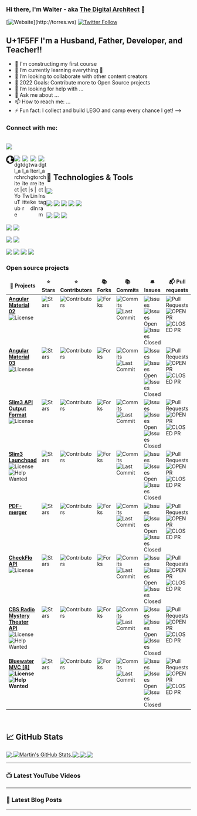 ### Hi there, I'm Walter - aka [The Digital Architect][website] 👋

[![Website](http://torres.ws/website?label=torres.ws&style=for-the-badge&url=http%3A%2F%2Ftorres.ws****)](http://torres.ws)
[![Twitter Follow](https://torres.ws/twitter/follow/dgtl_architect?color=1DA1F2&logo=twitter&style=for-the-badge)](https://twitter.com/intent/follow?original_referer=https%3A%2F%2Fgithub.com%2Fdgtl_architect&screen_name=dgtl_architect)

## U+1F5FF I'm a Husband, Father, Developer, and Teacher!!

- 🔭 I'm constructing my first course
- 🌱 I’m currently learning everything 🤣
- 👯 I’m looking to collaborate with other content creators
- 🥅 2022 Goals: Contribute more to Open Source projects
- 🤔 I’m looking for help with ...
- 💬 Ask me about ...
- 📫 How to reach me: ...
- ⚡ Fun fact: I collect and build LEGO and camp every chance I get!
-->


### Connect with me:

<br/>

<img src="https://img.shields.io/github/followers/phpwalter" />

<br/>

[<img align="left" alt="torres.ws" width="22px" src="https://raw.githubusercontent.com/iconic/open-iconic/master/svg/globe.svg" />][website]
[<img align="left" alt="dgtl_architect | YouTube" width="22px" src="https://cdn.jsdelivr.net/npm/simple-icons@v3/icons/youtube.svg" />][youtube]
[<img align="left" alt="dgtl_architect | Twitter" width="22px" src="https://cdn.jsdelivr.net/npm/simple-icons@v3/icons/twitter.svg" />][twitter]
[<img align="left" alt="waltergtorres | LinkedIn" width="22px" src="https://cdn.jsdelivr.net/npm/simple-icons@v3/icons/linkedin.svg" />][linkedin]
[<img align="left" alt="dgtl_architect | Instagram" width="22px" src="https://cdn.jsdelivr.net/npm/simple-icons@v3/icons/instagram.svg" />][instagram]

<br />

## 🔧 Technologies & Tools

![](https://img.shields.io/badge/-PHPStorm-informational?style=for-the-badge&logo=phpstorm&logoColor=white&color=red)

![](https://img.shields.io/badge/-PHP-informational?style=for-the-badge&logo=php&logoColor=black&color=success)
![](https://img.shields.io/badge/-Perl-informational?style=for-the-badge&logo=perl&logoColor=black&color=success)
![](https://img.shields.io/badge/-javascript-informational?style=for-the-badge&logo=javascript&logoColor=black&color=success)
![](https://img.shields.io/badge/-html5-informational?style=for-the-badge&logo=html5&logoColor=black&color=success)
![](https://img.shields.io/badge/-css3-informational?style=for-the-badge&logo=css3&logoColor=black&color=success)

![](https://img.shields.io/badge/-mysql-informational?style=for-the-badge&logo=mysql&logoColor=white&color=blue)
![](https://img.shields.io/badge/-mongodb-informational?style=for-the-badge&logo=mongodb&logoColor=white&color=blue)
![](https://img.shields.io/badge/-oracle-informational?style=for-the-badge&logo=oracle&logoColor=white&color=blue)

![](https://img.shields.io/badge/-apache-informational?style=for-the-badge&logo=apache&logoColor=white&color=blueviolet)
![](https://img.shields.io/badge/-nginx-informational?style=for-the-badge&logo=nginx&logoColor=white&color=blueviolet)

![](https://img.shields.io/badge/-aws-informational?style=for-the-badge&logo=amazonaws&logoColor=black&color=9cf)
![](https://img.shields.io/badge/-google-informational?style=for-the-badge&logo=googlecloud&logoColor=black&color=9cf)

![](https://img.shields.io/badge/-photoshop-informational?style=for-the-badge&logo=adobeillustrator&logoColor=white&color=2bbc8a)
![](https://img.shields.io/badge/-illustrator-informational?style=for-the-badge&logo=adobephotoshop&logoColor=white&color=2bbc8a)
![](https://img.shields.io/badge/-indesign-informational?style=for-the-badge&logo=adobeindesign&logoColor=white&color=2bbc8a)
![](https://img.shields.io/badge/-rush-informational?style=for-the-badge&logo=adoberush&logoColor=white&color=2bbc8a)


### Open source projects
<table>
  <thead align="center">
    <tr border: none;>
      <td><b>🎁 Projects</b></td>
      <td><b>⭐ Stars</b></td>
      <td><b>⭐ Contributors</b></td>
      <td><b>📚 Forks</b></td>
      <td><b>📚 Commits</b></td>
      <td><b>🛎 Issues</b></td>
      <td><b>📬 Pull requests</b></td>
    </tr>
  </thead>
  <tbody>
    <tr>
      <td valign="top">
      <a                                             href="https://github.com/phpwalter/angular-material-02"><b>Angular Material 02</b></a>
          <br/>
          <img alt="License"                    src="https://img.shields.io/github/license/phpwalter/angular-material-02">
      </td>
      <td valign="top"><img alt="Stars"         src="https://img.shields.io/github/stars/phpwalter/angular-material-02"/></td>
      <td valign="top"><img alt="Contributors"  src="https://img.shields.io/github/contributors/phpwalter/angular-material-02"/></td>
      <td valign="top"><img alt="Forks"         src="https://img.shields.io/github/forks/phpwalter/angular-material-02"/></td>
      <td valign="top">
        <img alt="Commits"                      src="https://img.shields.io/github/commit-activity/y/phpwalter/angular-material-02"/>
        <br/>
        <img alt="Last Commit"                  src="https://img.shields.io/github/last-commit/phpwalter/angular-material-02"/>
      </td>
      <td valign="top">
        <img alt="Issues"                       src="https://img.shields.io/github/issues/phpwalter/angular-material-02?color=blue"/>
        <br/>
        <img alt="Issues Open"                  src="https://img.shields.io/github/issues-raw/phpwalter/angular-material-02?color=red"/>
        <br/>
        <img alt="Issues Closed"                src="https://img.shields.io/github/issues-closed-raw/phpwalter/angular-material-02?color=yellow"/>
      </td>
      <td valign="top">
        <img alt="Pull Requests"                src="https://img.shields.io/github/issues-pr/phpwalter/angular-material-02?color=blue"/>
        <br/>
        <img alt="OPEN PR"                      src="https://img.shields.io/github/issues-pr-raw/phpwalter/angular-material-02?color=red"/>
        <br/>
        <img alt="CLOSED PR"                    src="https://img.shields.io/github/issues-pr-closed-raw/phpwalter/angular-material-02?color=yellow"/>
      </td>
    </tr>
	  <tr>
      <td valign="top">
        <a                            href="https://github.com/phpwalter/angular-material-03"><b>Angular Material 03</b></a>
          <br/>
          <img alt="License"                    src="https://img.shields.io/github/license/phpwalter/angular-material-03">
      </td>
      <td valign="top"><img alt="Stars"         src="https://img.shields.io/github/stars/phpwalter/angular-material-03"/></td>
      <td valign="top"><img alt="Contributors"  src="https://img.shields.io/github/contributors/phpwalter/angular-material-03"/></td>
      <td valign="top"><img alt="Forks"         src="https://img.shields.io/github/forks/phpwalter/angular-material-03"/></td>
      <td valign="top">
        <img alt="Commits"                      src="https://img.shields.io/github/commit-activity/y/phpwalter/angular-material-03"/>
        <br/>
        <img alt="Last Commit"                  src="https://img.shields.io/github/last-commit/phpwalter/angular-material-03"/>
      </td>
      <td valign="top">
        <img alt="Issues"                       src="https://img.shields.io/github/issues/phpwalter/angular-material-03?color=blue"/>
        <br/>
        <img alt="Issues Open"                  src="https://img.shields.io/github/issues-raw/phpwalter/angular-material-03?color=red"/>
        <br/>
        <img alt="Issues Closed"                src="https://img.shields.io/github/issues-closed-raw/phpwalter/angular-material-03?color=yellow"/>
      </td>
      <td valign="top">
        <img alt="Pull Requests"                src="https://img.shields.io/github/issues-pr/phpwalter/angular-material-03?color=blue"/>
        <br/>
        <img alt="OPEN PR"                      src="https://img.shields.io/github/issues-pr-raw/phpwalter/angular-material-03?color=red"/>
        <br/>
        <img alt="CLOSED PR"                    src="https://img.shields.io/github/issues-pr-closed-raw/phpwalter/angular-material-03?color=yellow"/>
      </td>
    </tr>
    <tr>
      <td valign="top">
         <a                                          href="https://github.com/phpwalter/slim3-api-output-format"><b>Slim3 API Output Format</b></a>
          <br/>
          <img alt="License"                    src="https://img.shields.io/github/license/phpwalter/angular-material-02">
      </td>
      <td valign="top"><img alt="Stars"         src="https://img.shields.io/github/stars/phpwalter/slim3-api-output-format"/></td>
      <td valign="top"><img alt="Contributors"  src="https://img.shields.io/github/contributors/phpwalter/slim3-api-output-format"/></td>
      <td valign="top"><img alt="Forks"         src="https://img.shields.io/github/forks/phpwalter/slim3-api-output-format"/></td>
      <td valign="top">
        <img alt="Commits"                      src="https://img.shields.io/github/commit-activity/y/phpwalter/slim3-api-output-format"/>
        <br/>
        <img alt="Last Commit"                  src="https://img.shields.io/github/last-commit/phpwalter/slim3-api-output-format"/>
      </td>
      <td valign="top">
        <img alt="Issues"                       src="https://img.shields.io/github/issues/phpwalter/slim3-api-output-format?color=blue"/>
        <br/>
        <img alt="Issues Open"                  src="https://img.shields.io/github/issues-raw/phpwalter/slim3-api-output-format?color=red"/>
        <br/>
        <img alt="Issues Closed"                src="https://img.shields.io/github/issues-closed-raw/phpwalter/slim3-api-output-format?color=yellow"/>
      <td valign="top">
        <img alt="Pull Requests"                src="https://img.shields.io/github/issues-pr/phpwalter/slim3-api-output-format?color=blue"/>
        <br/>
        <img alt="OPEN PR"                      src="https://img.shields.io/github/issues-pr-raw/phpwalter/slim3-api-output-format?color=red"/>
        <br/>
        <img alt="CLOSED PR"                    src="https://img.shields.io/github/issues-pr-closed-raw/phpwalter/slim3-api-output-format?color=yellow"/>
      </td>
    </tr>
    <tr>
      <td valign="top">
        <a                                           href="https://github.com/phpwalter/slim.launchpad"><b>Slim3 Launchpad</b></a>
          <br/>
          <img alt="License"                    src="https://img.shields.io/github/license/phpwalter/slim.launchpad">
          <br/>
          <img alt="Help Wanted"                src="https://img.shields.io/badge/%20-help--wanted-%23159818">
      </td>
      <td valign="top"><img alt="Stars"         src="https://img.shields.io/github/stars/phpwalter/slim.launchpad"/></td>
      <td valign="top"><img alt="Contributors"  src="https://img.shields.io/github/contributors/phpwalter/slim.launchpad"/></td>
      <td valign="top"><img alt="Forks"         src="https://img.shields.io/github/forks/phpwalter/slim.launchpad"/></td>
      <td valign="top">
        <img alt="Commits"                      src="https://img.shields.io/github/commit-activity/y/phpwalter/slim.launchpad"/>
        <br/>
        <img alt="Last Commit"                  src="https://img.shields.io/github/last-commit/phpwalter/slim.launchpad"/>
      </td>
      <td valign="top">
        <img alt="Issues"                       src="https://img.shields.io/github/issues/phpwalter/slim.launchpad?color=blue"/>
        <br/>
        <img alt="Issues Open"                  src="https://img.shields.io/github/issues-raw/phpwalter/slim.launchpad?color=red"/>
        <br/>
        <img alt="Issues Closed"                src="https://img.shields.io/github/issues-closed-raw/phpwalter/slim.launchpad?color=yellow"/>
      </td>
      <td valign="top">
        <img alt="Pull Requests"                src="https://img.shields.io/github/issues-pr/phpwalter/slim.launchpad?color=blue"/>
        <br/>
        <img alt="OPEN PR"                      src="https://img.shields.io/github/issues-pr-raw/phpwalter/slim.launchpad?color=red"/>
        <br/>
        <img alt="CLOSED PR"                    src="https://img.shields.io/github/issues-pr-closed-raw/phpwalter/slim.launchpad?color=yellow"/>
      </td>
    </tr>
    <tr>
      <td valign="top"><a                            href="https://github.com/phpwalter/pdf-merger"><b>PDF-merger</b></a></td>
      <td valign="top"><img alt="Stars"         src="https://img.shields.io/github/stars/phpwalter/pdf-merger"/></td>
      <td valign="top"><img alt="Contributors"  src="https://img.shields.io/github/contributors/phpwalter/pdf-merger"/></td>
      <td valign="top"><img alt="Forks"         src="https://img.shields.io/github/forks/phpwalter/pdf-merger"/></td>
      <td valign="top">
        <img alt="Commits"                      src="https://img.shields.io/github/commit-activity/y/phpwalter/pdf-merger"/>
        <br/>
        <img alt="Last Commit"                  src="https://img.shields.io/github/last-commit/phpwalter/pdf-merger"/>
      </td>
      <td valign="top">
        <img alt="Issues"                       src="https://img.shields.io/github/issues/phpwalter/pdf-merger?color=blue"/>
        <br/>
        <img alt="Issues Open"                  src="https://img.shields.io/github/issues-raw/phpwalter/pdf-merger?color=red"/>
        <br/>
        <img alt="Issues Closed"                src="https://img.shields.io/github/issues-closed-raw/phpwalter/pdf-merger?color=yellow"/>
      </td>
      <td valign="top">
        <img alt="Pull Requests"                src="https://img.shields.io/github/issues-pr/phpwalter/pdf-merger?color=blue"/>
        <br/>
        <img alt="OPEN PR"                      src="https://img.shields.io/github/issues-pr-raw/phpwalter/pdf-merger?color=red"/>
        <br/>
        <img alt="CLOSED PR"                    src="https://img.shields.io/github/issues-pr-closed-raw/phpwalter/pdf-merger?color=yellow"/>
      </td>
    </tr>
    <tr>
      <td valign="top">
         <a                                          href="https://github.com/phpwalter/ckflo.api"><b>CheckFlo API</b></a>
          <br/>
          <img alt="License"                    src="https://img.shields.io/github/license/phpwalter/ckflo.api">
      </td>
      <td valign="top"><img alt="Stars"         src="https://img.shields.io/github/stars/phpwalter/ckflo.api"/></td>
      <td valign="top"><img alt="Contributors"  src="https://img.shields.io/github/contributors/phpwalter/ckflo.api"/></td>
      <td valign="top"><img alt="Forks"         src="https://img.shields.io/github/forks/phpwalter/ckflo.api"/></td>
      <td valign="top">
        <img alt="Commits"                     src="https://img.shields.io/github/commit-activity/y/phpwalter/ckflo.api"/>
        <br/>
        <img alt="Last Commit"                 src="https://img.shields.io/github/last-commit/phpwalter/ckflo.api"/>
      </td>
      <td valign="top">
        <img alt="Issues"                       src="https://img.shields.io/github/issues/phpwalter/ckflo.api?color=blue"/>
        <br/>
        <img alt="Issues Open"                  src="https://img.shields.io/github/issues-raw/phpwalter/pdf-merger?color=red"/>
        <br/>
        <img alt="Issues Closed"                src="https://img.shields.io/github/issues-closed-raw/phpwalter/ckflo.api?color=yellow"/>
      <td valign="top">
        <img alt="Pull Requests"                src="https://img.shields.io/github/issues-pr/phpwalter/ckflo.api?color=blue"/>
        <br/>
        <img alt="OPEN PR"                      src="https://img.shields.io/github/issues-pr-raw/phpwalter/ckflo.api?color=red"/>
        <br/>
        <img alt="CLOSED PR"                    src="https://img.shields.io/github/issues-pr-closed-raw/phpwalter/ckflo.api?color=yellow"/>
      </td>
    </tr>
    <tr>
      <td valign="top">
          <a                                         href="https://github.com/phpwalter/cbsrmt"><b>CBS Radio Mystery Theater API</b></a>
          <br/>
          <img alt="License"                    src="https://img.shields.io/github/license/phpwalter/cbsrmt">
          <br/>
          <img alt="Help Wanted"                src="https://img.shields.io/badge/%20-help--wanted-%23159818">
      </td>
      <td valign="top"><img alt="Stars"         src="https://img.shields.io/github/stars/phpwalter/cbsrmt"/></td>
      <td valign="top"><img alt="Contributors"  src="https://img.shields.io/github/contributors/phpwalter/cbsrmt"/></td>
      <td valign="top"><img alt="Forks"         src="https://img.shields.io/github/forks/phpwalter/cbsrmt"/></td>
      <td valign="top">
        <img alt="Commits"                      src="https://img.shields.io/github/commit-activity/y/phpwalter/cbsrmt"/>
        <br/>
        <img alt="Last Commit"                  src="https://img.shields.io/github/last-commit/phpwalter/cbsrmt"/>
      </td>
      <td valign="top">
        <img alt="Issues"                       src="https://img.shields.io/github/issues/phpwalter/cbsrmt?color=blue"/>
        <br/>
        <img alt="Issues Open"                  src="https://img.shields.io/github/issues-raw/phpwalter/cbsrmt?color=red"/>
        <br/>
        <img alt="Issues Closed"                src="https://img.shields.io/github/issues-closed-raw/phpwalter/cbsrmt?color=yellow"/>
      <td valign="top">
        <img alt="Pull Requests"                src="https://img.shields.io/github/issues-pr/phpwalter/cbsrmt?color=blue"/>
        <br/>
        <img alt="OPEN PR"                      src="https://img.shields.io/github/issues-pr-raw/phpwalter/cbsrmt?color=red"/>
        <br/>
        <img alt="CLOSED PR"                    src="https://img.shields.io/github/issues-pr-closed-raw/phpwalter/cbsrmt?color=yellow"/>
      </td>
    </tr>
    <tr>
      <td valign="top">
          <a                                         href="https://github.com/BluewaterMVC/Bluewater.8"><b>Bluewater MVC [8]</a>
          <br/>
          <img alt="License"                    src="https://img.shields.io/github/license/BluewaterMVC/Bluewater.8">
          <br/>
          <img alt="Help Wanted"                src="https://img.shields.io/badge/%20-help--wanted-%23159818">
      </td>
      <td valign="top"><img alt="Stars"         src="https://img.shields.io/github/stars/BluewaterMVC/Bluewater.8"/></td>
      <td valign="top"><img alt="Contributors"  src="https://img.shields.io/github/contributors/BluewaterMVC/Bluewater.8"/></td>
      <td valign="top"><img alt="Forks"         src="https://img.shields.io/github/forks/BluewaterMVC/Bluewater.8"/></td>
      <td valign="top">
         <img alt="Commits"                     src="https://img.shields.io/github/commit-activity/y/BluewaterMVC/Bluewater.8"/>
         <br/>
         <img alt="Last Commit"                 src="https://img.shields.io/github/last-commit/BluewaterMVC/Bluewater.8"/>
      </td>
      <td valign="top">
        <img alt="Issues"                       src="https://img.shields.io/github/issues/BluewaterMVC/Bluewater.8?color=blue"/>
        <br/>
        <img alt="Issues Open"                  src="https://img.shields.io/github/issues-raw/BluewaterMVC/Bluewater.8?color=red"/>
        <br/>
        <img alt="Issues Closed"                src="https://img.shields.io/github/issues-closed-raw/BluewaterMVC/Bluewater.8?color=yellow"/>
      <td valign="top">
        <img alt="Pull Requests"                src="https://img.shields.io/github/issues-pr/phpwalter/Bluewater.8?color=blue"/>
        <br/>
        <img alt="OPEN PR"                      src="https://img.shields.io/github/issues-pr-raw/BluewaterMVC/Bluewater.8?color=red"/>
        <br/>
        <img alt="CLOSED PR"                    src="https://img.shields.io/github/issues-pr-closed-raw/BluewaterMVC/Bluewater.8?color=yellow"/>
      </tr>
  </tbody>
</table>


<br />

<!-- Actual text -->


## &#x1f4c8; GitHub Stats

<a href="https://github.com/phpwalter/phpwalter">
  <img align="center" src="https://github-readme-stats.vercel.app/api/top-langs/?username=phpwalter&hide=java,tex&title_color=ffffff&text_color=c9cacc&icon_color=2bbc8a&bg_color=1d1f21&langs_count=3" />
</a>
<a href="https://github.com/phpwalter/phpwalter">
  <img align="center" src="https://github-readme-stats.vercel.app/api?username=phpwalter&show_icons=true&line_height=27&count_private=true&title_color=ffffff&text_color=c9cacc&icon_color=2bbc8a&bg_color=1d1f21" alt="Martin's GitHub Stats" />
</a>


<a href="https://github.com/bluewatermvc/bluewater.8">
  <img align="center" src="https://github-readme-stats.vercel.app/api/pin/?username=bluewatermvc&repo=bluewater.8&title_color=ffffff&text_color=c9cacc&icon_color=2bbc8a&bg_color=1d1f21" />
</a>
<a href="https://github.com/phpwalter/cbsrmt">
  <img align="center" src="https://github-readme-stats.vercel.app/api/pin/?username=phpwalter&repo=cbsrmt&title_color=ffffff&text_color=c9cacc&icon_color=2bbc8a&bg_color=1d1f21" />
</a>
<a href="https://github.com/phpwalter/cbsrmt">
  <img align="center" src="https://github-readme-stats.vercel.app/api/pin/?username=phpwalter&repo=ckflo.api&title_color=ffffff&text_color=c9cacc&icon_color=2bbc8a&bg_color=1d1f21" />
</a>    

<!-- links to social media icons -->

<!-- icons with padding -->

[1.1]: http://i.imgur.com/tXSoThF.png (twitter icon with padding)
[2.1]: http://i.imgur.com/0o48UoR.png (github icon with padding)

<br />

---

### 📺 Latest YouTube Videos

<!-- YOUTUBE:START -->
<!-- YOUTUBE:END -->
<!--
➡️ [more videos...](https://youtube.com)
-->
---

### 📕 Latest Blog Posts

<!-- BLOG-POST-LIST:START -->

<!-- BLOG-POST-LIST:END -->
<!--
➡️ [more blog posts...](https://codestackr.com)
-->
---


[website]: http://torres.ws
[course]: http://torres.ws/courses
[twitter]: https://twitter.com/dgtl_architect
[youtube]: https://youtube.com/dgtl_architect
[instagram]: https://instagram.com/dgtl_architect
[linkedin]: https://linkedin.com/in/waltergtorres
[jsplaylist]: https://www.youtube.com/playlist?list=PLkwxH9e_vrALRJKu7wfXby3MKeflhTu6B
[cssplaylist]: https://www.youtube.com/playlist?list=PLkwxH9e_vrALSdvZuEh6gqQdmDoDIoqz4
[reactplaylist]: https://www.youtube.com/playlist?list=PLkwxH9e_vrAK4TdffpxKY3QGyHCpxFcQ0
